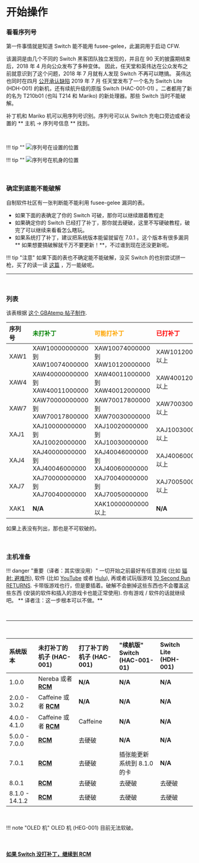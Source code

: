 # 开始操作

### 看看序列号

第一件事情就是知道 Switch 能不能用 fusee-gelee，此漏洞用于启动 CFW.

该漏洞是由几个不同的 Switch 黑客团队独立发现的，并且在 90 天的披露期结束后，2018 年 4 月向公众发布了多种变体。 因此，任天堂和英伟达在公众发布之前就意识到了这个问题，2018 年 7 月就有人发现 Switch 不再可以瞎搞。 英伟达也同时在四月 [公开承认缺陷](https://nvidia.custhelp.com/app/answers/detail/a_id/4660/~/security-notice%3A-nvidia-tegra-rcm-vulnerability)  2019 年 7 月 任天堂发布了一个名为 Switch Lite (HDH-001) 的新机，还有续航升级的原版 Switch (HAC-001-01) 。二者都用了新的名为 T210b01 (也叫 T214 和 Mariko) 的新处理器。那些 Switch 当时不能破解。

补丁机和 Mariko 机可以用序列号识别。序列号可以从 Switch 充电口旁边或者设置的 ** 主机 -> 序列号信息 ** 找到。

&nbsp;

!!! tip ""
    ![序列号在设置的位置](../user_guide/img/getting_started_serial_location.jpg)

!!! tip ""
    ![序列号在机身的位置](../user_guide/img/serial_switch.png)

&nbsp;

### 确定到底能不能破解

自制软件社区有一张判断能不能利用 fusee-gelee 漏洞的表。

- 如果下面的表确定了你的 Switch 可破，那你可以继续跟着教程走
- 如果确定你的 Switch 已经打了补丁，那你就去硬破，这里不写硬破教程，破完了可以继续来看看怎么瞎玩。
- 如果系统打了补丁，建议把系统版本能留就留在 7.0.1 。这个版本有很多漏洞 ** 如果想要搞破解就千万不要更新！**，不过谁到现在还没更新呢。

!!! tip "注意"
    如果下面的表也不确定能不能破解，没买 Switch 的也别尝试拼一枪，买了的读一读 [这篇](emummc/sending_payload.md) ，万一能破呢。

-----

&nbsp;

### 列表

该表根据 [这个 GBAtemp 帖子制作](https://gbatemp.net/threads/switch-informations-by-serial-number-read-the-first-post-before-asking-questions.481215/).

|  序列号  | <span style="color:green">未打补丁 </span> | <span style="color:orange"> 可能打补丁 </span> | <span style="color:red"> 已打补丁</span> |
| :----|:---------------------------------|:---------------------------------|:----------------------|
| XAW1 | XAW10000000000 到 XAW10074000000 | XAW10074000000 到 XAW10120000000 | XAW10120000000 以上 |
| XAW4 | XAW40000000000 到 XAW40011000000 | XAW40011000000 到 XAW40012000000 | XAW40012000000 以上 |
| XAW7 | XAW70000000000 到 XAW70017800000 | XAW70017800000 到 XAW70030000000 | XAW70030000000 以上 |
| XAJ1 | XAJ10000000000 到 XAJ10020000000 | XAJ10020000000 到 XAJ10030000000 | XAJ10030000000 以上 |
| XAJ4 | XAJ40000000000 到 XAJ40046000000 | XAJ40046000000 到 XAJ40060000000 | XAJ40060000000 以上 |
| XAJ7 | XAJ70000000000 到 XAJ70040000000 | XAJ70040000000 到 XAJ70050000000 | XAJ70050000000 以上 |
| XAK1 | **N/A** | XAK10000000000 以上 | **N/A** |

如果上表没有列出，那也是不可软破的。


&nbsp;


### 主机准备

!!! danger "重要（译者：其实很没用）"
    一切开始之前最好有任意游戏 (比如 [辐射: 避难所](https://www.nintendo.com/games/detail/fallout-shelter-switch/)), 软件 (比如 [YouTube](https://www.nintendo.com/games/detail/youtube-switch/) 或者 [Hulu](https://www.nintendo.com/games/detail/hulu-switch/)), 再或者试玩版游戏 [10 Second Run RETURNS](https://www.nintendo.com/games/detail/10-second-run-returns-switch). 卡带版游戏也行，但是要插着。破解不会删掉这些东西也不会覆盖这些东西 (安装的软件和插入的游戏卡也能正常使用). 你有游戏 / 软件的话就继续吧。
    ** 译者注：这一步根本可以不做。**

&nbsp;

-----



&nbsp;

| 系统版本 | 未打补丁的机子 (HAC-001) | 打了补丁的机子 (HAC-001) | "续航版" Switch (HAC-001-01)   | Switch Lite (HDH-001)  |
|:---------------|:--------------------------------|:---------------------------|:----------------------------|:-----------------------|
| 1.0.0          | Nereba 或者 [**RCM**](rcm.md)     | **N/A**                    | **N/A**                     | **N/A**                |
| 2.0.0 - 3.0.2  | Caffeine 或者 [**RCM**](rcm.md)   | **N/A**                    | **N/A**                     | **N/A**                |
| 4.0.0 - 4.1.0  | Caffeine 或者 [**RCM**](rcm.md)   | Caffeine                   | **N/A**                     | **N/A**                |
| 5.0.0 - 7.0.0  | [**RCM**](rcm.md)               | 去硬破               | **N/A**                     | **N/A**                |
| 7.0.1          | [**RCM**](rcm.md)               | 去硬破               | 插张能更新系统到 8.1.0 的卡        | **N/A**                |
| 8.0.1          | [**RCM**](rcm.md)               | 去硬破          | 去硬破           | 去硬破      |
| 8.1.0 - 14.1.2 | [**RCM**](rcm.md)               | 去硬破     | 去硬破      | 去硬破 |

&nbsp;

!!! note "OLED 机"
    OLED 机 (HEG-001) 目前无法软破。

&nbsp;

#### [如果 Switch 没打补丁，继续到 RCM <i class="fa fa-arrow-circle-right fa-lg"></i>](rcm.md)
